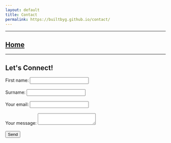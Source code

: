 ```yaml
---
layout: default
title: Contact
permalink: https://builtbyg.github.io/contact/
---
```

* * *
## [Home](./index.md)
* * *
## Let's Connect!

<form
  action="https://formspree.io/f/xyzwqder"
  method="POST"
>
   <label>
    First name:
    <input type="name" name="First Name">
  </label><br><br>
   <label>
    Surname:
    <input type="name" name="Surname">
  </label><br><br>
  <label>
    Your email:
    <input type="email" name="email">
  </label><br><br>
  <label>
    Your message:
    <textarea name="message", height=25, width=50></textarea>
  </label><br><br>
  <!-- your other form fields go here -->
  <button type="submit">Send</button>
</form>
<br>

